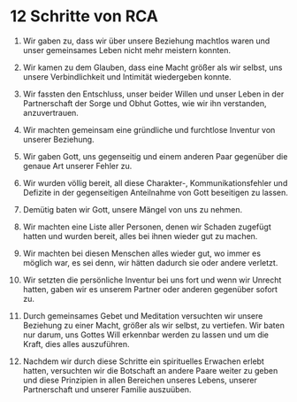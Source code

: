 # 12 Schritte von RCA

1. Wir gaben zu, dass wir über unsere Beziehung machtlos waren und unser
   gemeinsames Leben nicht mehr meistern konnten.

2. Wir kamen zu dem Glauben, dass eine Macht größer als wir selbst, uns unsere
   Verbindlichkeit und Intimität wiedergeben konnte.

3. Wir fassten den Entschluss, unser beider Willen und unser Leben in der
   Partnerschaft der Sorge und Obhut Gottes, wie wir ihn verstanden, anzuvertrauen.

4. Wir machten gemeinsam eine gründliche und furchtlose Inventur von unserer
   Beziehung.

5. Wir gaben Gott, uns gegenseitig und einem anderen Paar gegenüber die genaue
   Art unserer Fehler zu.

6. Wir wurden völlig bereit, all diese Charakter-, Kommunikationsfehler und
   Defizite in der gegenseitigen Anteilnahme von Gott beseitigen zu lassen.

7. Demütig baten wir Gott, unsere Mängel von uns zu nehmen.

8. Wir machten eine Liste aller Personen, denen wir Schaden zugefügt hatten und
   wurden bereit, alles bei ihnen wieder gut zu machen.

9. Wir machten bei diesen Menschen alles wieder gut, wo immer es möglich war,
   es sei denn, wir hätten dadurch sie oder andere verletzt.

10. Wir setzten die persönliche Inventur bei uns fort und wenn wir Unrecht
    hatten, gaben wir es unserem Partner oder anderen gegenüber sofort zu.

11. Durch gemeinsames Gebet und Meditation versuchten wir unsere Beziehung zu
    einer Macht, größer als wir selbst, zu vertiefen. Wir baten nur darum, uns
    Gottes Will erkennbar werden zu lassen und um die Kraft, dies alles auszuführen.

12. Nachdem wir durch diese Schritte ein spirituelles Erwachen erlebt hatten,
    versuchten wir die Botschaft an andere Paare weiter zu geben und diese
    Prinzipien in allen Bereichen unseres Lebens, unserer Partnerschaft und unserer
    Familie auszuüben.
